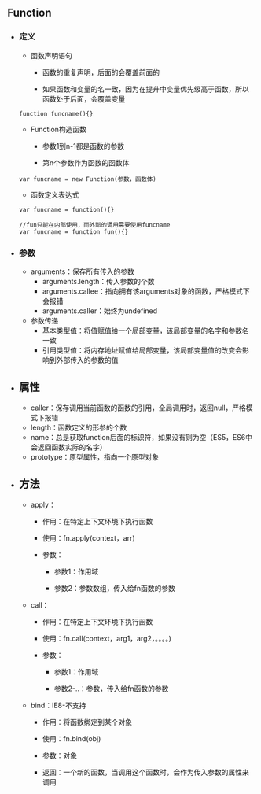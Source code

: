 ## Function

* ### 定义

  * 函数声明语句

    * 函数的重复声明，后面的会覆盖前面的

    * 如果函数和变量的名一致，因为在提升中变量优先级高于函数，所以函数处于后面，会覆盖变量

  ```
  function funcname(){}
  ```

  * Function构造函数

    * 参数1到n-1都是函数的参数

    * 第n个参数作为函数的函数体

  ```
  var funcname = new Function(参数，函数体)
  ```

  * 函数定义表达式

  ```
  var funcname = function(){}

  //fun只能在内部使用，而外部的调用需要使用funcname
  var funcname = function fun(){}
  ```
* ### 参数

  * arguments：保存所有传入的参数
    * arguments.length：传入参数的个数
    * arguments.callee：指向拥有该arguments对象的函数，严格模式下会报错
    * arguments.caller：始终为undefined
  * 参数传递
    * 基本类型值：将值赋值给一个局部变量，该局部变量的名字和参数名一致
    * 引用类型值：将内存地址赋值给局部变量，该局部变量值的改变会影响到外部传入的参数的值
* ## 属性

  * caller：保存调用当前函数的函数的引用，全局调用时，返回null，严格模式下报错
  * length：函数定义的形参的个数
  * name：总是获取function后面的标识符，如果没有则为空（ES5，ES6中会返回函数实际的名字）
  * prototype：原型属性，指向一个原型对象
* ## 方法

  * apply：

    * 作用：在特定上下文环境下执行函数

    * 使用：fn.apply\(context，arr\)

    * 参数：

      * 参数1：作用域

      * 参数2：参数数组，传入给fn函数的参数

  * call：

    * 作用：在特定上下文环境下执行函数

    * 使用：fn.call\(context，arg1，arg2，。。。。\)

    * 参数：

      * 参数1：作用域

      * 参数2-..：参数，传入给fn函数的参数

  * bind：IE8-不支持

    * 作用：将函数绑定到某个对象

    * 使用：fn.bind\(obj\)

    * 参数：对象

    * 返回：一个新的函数，当调用这个函数时，会作为传入参数的属性来调用



